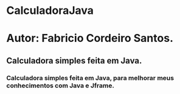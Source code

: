 # CalculadoraJava
# Autor: Fabricio Cordeiro Santos.

 <h2 align:"center">Calculadora simples feita em Java.</h2>
 <h3> Calculadora simples feita em Java, para melhorar meus conhecimentos com Java e Jframe. </h3>
